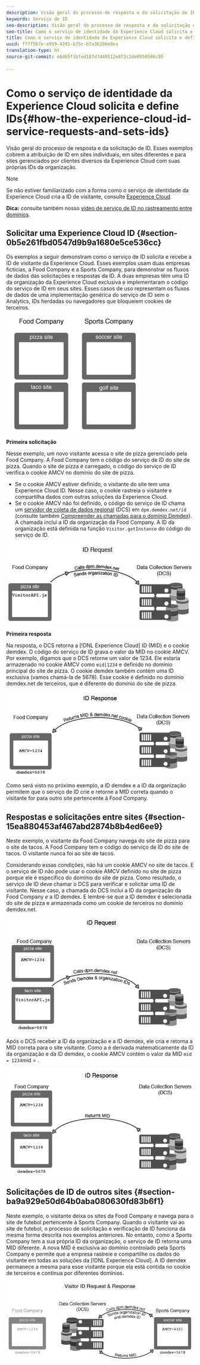 ```yaml
---
description: Visão geral do processo de resposta e da solicitação de ID. Esses exemplos cobrem a atribuição de ID em sites individuais, em sites diferentes e para sites gerenciados por clientes diversos da Experience Cloud com suas próprias IDs da organização.
keywords: Serviço de ID
seo-description: Visão geral do processo de resposta e da solicitação de ID. Esses exemplos cobrem a atribuição de ID em sites individuais, em sites diferentes e para sites gerenciados por clientes diversos da Experience Cloud com suas próprias IDs da organização.
seo-title: Como o serviço de identidade da Experience Cloud solicita e define IDs
title: Como o serviço de identidade da Experience Cloud solicita e define IDs
uuid: ff7f5b7e-e959-4391-b75c-b7a36286e0ea
translation-type: ht
source-git-commit: e6d65f1bfed187d7440512e8f3c2de0550506c95

---
```



# Como o serviço de identidade da Experience Cloud solicita e define IDs{#how-the-experience-cloud-id-service-requests-and-sets-ids}

Visão geral do processo de resposta e da solicitação de ID. Esses exemplos cobrem a atribuição de ID em sites individuais, em sites diferentes e para sites gerenciados por clientes diversos da Experience Cloud com suas próprias IDs da organização.

>[!NOTE]
>
>Se não estiver familiarizado com a forma como o serviço de identidade da Experience Cloud cria a ID de visitante, consulte [Experience Cloud](../introduction/cookies.md).

**Dica:** consulte também nosso [vídeo de serviço de ID no rastreamento entre domínios](https://helpx.adobe.com/br/marketing-cloud-core/kb/MCID/CrossDomain.html).

## Solicitar uma Experience Cloud ID {#section-0b5e261fbd0547d9b9a1680e5ce536cc}

Os exemplos a seguir demonstram como o serviço de ID solicita e recebe a ID de visitante da Experience Cloud. Esses exemplos usam duas empresas fictícias, a Food Company e a Sports Company, para demonstrar os fluxos de dados das solicitações e respostas da ID. A duas empresas têm uma ID da organização da Experience Cloud exclusiva e implementaram o código do serviço de ID em seus sites. Esses casos de uso representam os fluxos de dados de uma implementação genérica do serviço de ID sem o Analytics, IDs herdadas ou navegadores que bloqueiem cookies de terceiros.

![](assets/sample_sites.png)

**Primeira solicitação**

Nesse exemplo, um novo visitante acessa o site de pizza gerenciado pela Food Company. A Food Company tem o código do serviço de ID do site de pizza. Quando o site de pizza é carregado, o código do serviço de ID verifica o cookie AMCV no domínio do site de pizza.

* Se o cookie AMCV estiver definido, o visitante do site tem uma Experience Cloud ID. Nesse caso, o cookie rastreia o visitante e compartilha dados com outras soluções da Experience Cloud.
* Se o cookie AMCV não foi definido, o código do serviço de ID chama um [servidor de coleta de dados regional](https://marketing.adobe.com/resources/help/en_US/aam/?f=c_compcollect.html) (DCS) em `dpm.demdex.net/id` (consulte também [Compreender as chamadas para o domínio Demdex](https://marketing.adobe.com/resources/help/en_US/aam/demdex-calls.html)). A chamada inclui a ID da organização da Food Company. A ID da organização está definida na função `Visitor.getInstance` do código do serviço de ID.

![](assets/request1.png)

**Primeira resposta**

Na resposta, o DCS retorna a [!DNL Experience Cloud] ID (MID) e o cookie demdex. O código do serviço de ID grava o valor da MID no cookie AMCV. Por exemplo, digamos que o DCS retorne um valor de 1234. Ele estaria armazenado no cookie AMCV como `mid|1234` e definido no domínio principal do site de pizza. O cookie demdex também contém uma ID exclusiva (vamos chamá-la de 5678). Esse cookie é definido no domínio demdex.net de terceiros, que é diferente do domínio do site de pizza.

![](assets/response1.png)

Como será visto no próximo exemplo, a ID demdex e a ID da organização permitem que o serviço de ID crie e retorne a MID correta quando o visitante for para outro site pertencente à Food Company.

## Respostas e solicitações entre sites {#section-15ea880453af467abd2874b8b4ed6ee9}

Neste exemplo, o visitante da Food Company navega do site de pizza para o site de tacos. A Food Company tem o código do serviço de ID do site de tacos. O visitante nunca foi ao site de tacos.

Considerando essas condições, não há um cookie AMCV no site de tacos. E o serviço de ID não pode usar o cookie AMCV definido no site de pizza porque ele é específico do domínio do site de pizza. Como resultado, o serviço de ID deve chamar o DCS para verificar e solicitar uma ID de visitante. Nesse caso, a chamada do DCS inclui a ID da organização da Food Company *e* a ID demdex. E lembre-se que a ID demdex é selecionada do site de pizza e armazenada como um cookie de terceiros no domínio demdex.net.

![](assets/request2.png)

Após o DCS receber a ID da organização e a ID demdex, ele cria e retorna a MID correta para o site visitante. Como a é derivada matematicamente da ID da organização e da ID demdex, o cookie AMCV contém o valor da MID `mid = 1234`mid = .

![](assets/response2.png)

## Solicitações de ID de outros sites {#section-ba9a929e50d64b0aba080630fd83b6f1}

Neste exemplo, o visitante deixa os sites da Food Company e navega para o site de futebol pertencente à Sports Company. Quando o visitante vai ao site de futebol, o processo de solicitação e verificação de ID funciona da mesma forma descrita nos exemplos anteriores. No entanto, como a Sports Company tem a sua própria ID da organização, o serviço de ID retorna uma MID diferente. A nova MID é exclusiva ao domínio controlado pela Sports Company e permite que a empresa rastreie e compartilhe os dados do visitante em todas as soluções da [!DNL Experience Cloud]. A ID demdex permanece a mesma para esse visitante porque ela está contida no cookie de terceiros e continua por diferentes domínios.

![](assets/req_resp.png)

